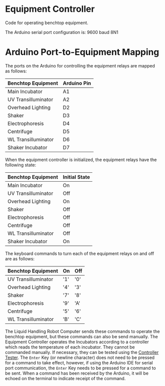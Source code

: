 # Equipment Controller

Code for operating benchtop equipment.

The Arduino serial port configuration is:
9600 baud 8N1

# Arduino Port-to-Equipment Mapping
The ports on the Arduino for controlling the equipment relays are mapped as follows:

| Benchtop Equipment | Arduino Pin |
| -------------------|-------------|
| Main Incubator     | A1          | 
| UV Transilluminator| A2          |
| Overhead Lighting  | D2          |
| Shaker             | D3          |
| Electrophoresis    | D4          |
| Centrifuge         | D5          |
| WL Transilluminator| D6          |
| Shaker Incubator   | D7          |


When the equipment controller is initialized, the equipment relays have the following state:

| Benchtop Equipment | Initial State|
| -------------------|--------------|
| Main Incubator     | On           | 
| UV Transilluminator| Off          |
| Overhead Lighting  | On           |
| Shaker             | Off          |
| Electrophoresis    | Off          |
| Centrifuge         | Off          |
| WL Transilluminator| Off          |
| Shaker Incubator   | On           |


The keyboard commands to turn each of the equipment relays on and off are as follows:

| Benchtop Equipment | On  | Off |
| -------------------|-----|-----|
| UV Transilluminator| '1' | '0' |
| Overhead Lighting  | '4' | '3' |
| Shaker             | '7' | '8' |
| Electrophoresis    | '9' | 'A' |
| Centrifuge         | '5' | '6' |
| WL Transilluminator| 'B' | 'C' |

The Liquid Handling Robot Computer sends these commands to operate the benchtop equipment,
but these commands can also be send manually.
The Equipment Controller operates the Incubators according to a controller which reads the
temperature of each incubator. They cannot be commanded manually. If necessary, they can be tested
using the [Controller Tester](http://github.com/cclrobotics/lhr-testing/tree/master/controller-tester).
The `Enter` Key (or newline character) does not need to be pressed for a command to take effect,
however, if using the Arduino IDE for serial port communication, the `Enter` Key needs to be
pressed for a command to be sent.
When a command has been received by the Arduino, it will be echoed on the terminal to indicate
receipt of the command.
